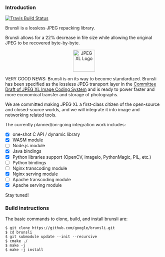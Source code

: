 ### Introduction
[![Travis Build Status](https://travis-ci.com/google/brunsli.svg?branch=master)](https://travis-ci.com/google/brunsli)

Brunsli is a lossless JPEG repacking library.

Brunsli allows for a 22% decrease in file size while allowing the original
JPEG to be recovered byte-by-byte.

<p align="center"><img alt="JPEG XL Logo" src="https://jpeg.org/images/jpegxl-logo.png" width="70px"></p>

VERY GOOD NEWS: Brunsli is on its way to become standardized. Brunsli has been specified as the lossless JPEG transport layer in the [Committee Draft of JPEG XL Image Coding System](https://arxiv.org/abs/1908.03565) and is ready to power faster and more economical transfer and storage of photographs.

We are committed making JPEG XL a first-class citizen of the open-source and closed-source worlds, and we will integrate it into image and networking related tools.

The currently planned/on-going integration work includes:

- [x] one-shot C API / dynamic library
- [x] WASM module
- [ ] Node.js module
- [x] Java bindings
- [x] Python libraries support (OpenCV, imageio, PythonMagic, PIL, etc.)
- [ ] Python bindings
- [ ] Nginx transcoding module
- [x] Nginx serving module
- [ ] Apache transcoding module
- [x] Apache serving module

Stay tuned!

### Build instructions

The basic commands to clone, build, and install brunsli are:

    $ git clone https://github.com/google/brunsli.git
    $ cd brunsli
    $ git submodule update --init --recursive
    $ cmake ./
    $ make -j
    $ make -j install
